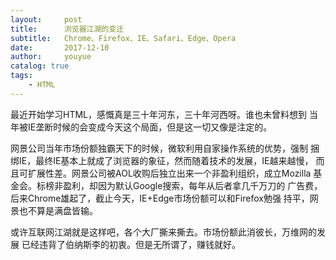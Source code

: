 ```yaml
---
layout:     post
title:      浏览器江湖的变迁
subtitle:   Chrome、Firefox、IE、Safari、Edge、Opera
date:       2017-12-10
author:		youyue
catalog: true
tags:
    - HTML
---
```


最近开始学习HTML，感慨真是三十年河东，三十年河西呀。谁也未曾料想到
当年被IE垄断时候的会变成今天这个局面，但是这一切又像是注定的。  

网景公司当年市场份额独霸天下的时候，微软利用自家操作系统的优势，强制
捆绑IE，最终IE基本上就成了浏览器的象征，然而随着技术的发展，IE越来越慢，
而且可扩展性差。网景公司被AOL收购后独立出来一个非盈利组织，成立Mozilla
基金会。标榜非盈利，却因为默认Google搜索，每年从后者拿几千万刀的
广告费，后来Chrome雄起了，截止今天，IE+Edge市场份额可以和Firefox勉强
持平，网景也不算是满盘皆输。  

或许互联网江湖就是这样吧，各个大厂撕来撕去。市场份额此消彼长，万维网的发展
已经违背了伯纳斯李的初衷。但是无所谓了，赚钱就好。    
